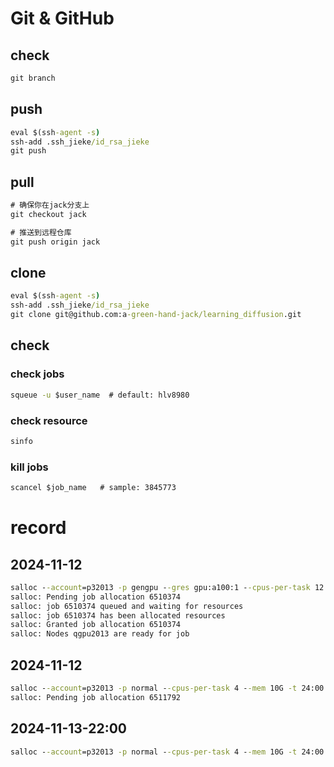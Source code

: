 # Git & GitHub

## check
```cmd
git branch
```
## push

```cmd
eval $(ssh-agent -s)
ssh-add .ssh_jieke/id_rsa_jieke 
git push
```
## pull

```cmd
# 确保你在jack分支上
git checkout jack

# 推送到远程仓库
git push origin jack
```

## clone

```cmd
eval $(ssh-agent -s)
ssh-add .ssh_jieke/id_rsa_jieke 
git clone git@github.com:a-green-hand-jack/learning_diffusion.git
```

## check

### check jobs

```cmd
squeue -u $user_name  # default: hlv8980
```

### check resource

```cmd
sinfo
```

### kill jobs

```cmd
scancel $job_name   # sample: 3845773
```
# record

## 2024-11-12
```cmd
salloc --account=p32013 -p gengpu --gres gpu:a100:1 --cpus-per-task 12 --mem 50G --constraint=sxm -t 24:00:00
salloc: Pending job allocation 6510374
salloc: job 6510374 queued and waiting for resources
salloc: job 6510374 has been allocated resources
salloc: Granted job allocation 6510374
salloc: Nodes qgpu2013 are ready for job
```

## 2024-11-12
```cmd
salloc --account=p32013 -p normal --cpus-per-task 4 --mem 10G -t 24:00:00
salloc: Pending job allocation 6511792                                                                                   salloc: job 6511792 queued and waiting for resources                                                                                salloc: job 6511792 has been allocated resources                                                                                 salloc: Granted job allocation 6511792                                                                                   salloc: Nodes qnode9027 are ready for job  
```

## 2024-11-13-22:00

```cmd
salloc --account=p32013 -p normal --cpus-per-task 4 --mem 10G -t 24:00:00

```